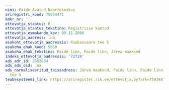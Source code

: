 ```yaml
---
nimi: Paide Avatud Noortekeskus
ariregistri_kood: 75034471
kmkr_nr: ''
ettevotja_staatus: R
ettevotja_staatus_tekstina: Registrisse kantud
ettevotja_esmakande_kpv: 09.11.2006
ettevotja_aadress: .na
asukoht_ettevotja_aadressis: Ruubassaare tee 5
asukoha_ehak_kood: 5860
asukoha_ehak_tekstina: Paide linn, Paide linn, Järva maakond
indeks_ettevotja_aadressis: '72720'
ads_adr_id: 2662684
ads_ads_oid: .na
ads_normaliseeritud_taisaadress: Järva maakond, Paide linn, Paide linn, Ruubassaare
  tee 5
teabesysteemi_link: https://ariregister.rik.ee/ettevotja.py?ark=75034471&ref=rekvisiidid
---
```

